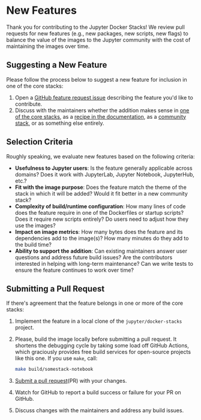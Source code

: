 # New Features

Thank you for contributing to the Jupyter Docker Stacks! We review pull requests for new features
(e.g., new packages, new scripts, new flags) to balance the value of the images to the Jupyter
community with the cost of maintaining the images over time.

## Suggesting a New Feature

Please follow the process below to suggest a new feature for inclusion in one of the core stacks:

1. Open a [GitHub feature request issue](https://github.com/jupyter/docker-stacks/issues/new?assignees=&labels=type%3AEnhancement&projects=&template=feature_request.yml)
   describing the feature you'd like to contribute.
2. Discuss with the maintainers whether the addition makes sense in
   [one of the core stacks](../using/selecting.md#core-stacks), as a
   [recipe in the documentation](recipes.md), as a [community stack](stacks.md), or as something
   else entirely.

## Selection Criteria

Roughly speaking, we evaluate new features based on the following criteria:

- **Usefulness to Jupyter users**: Is the feature generally applicable across domains? Does it work
  with JupyterLab, Jupyter Notebook, JupyterHub, etc.?
- **Fit with the image purpose**: Does the feature match the theme of the stack in which it will be
  added? Would it fit better in a new community stack?
- **Complexity of build/runtime configuration**: How many lines of code does the feature require
  in one of the Dockerfiles or startup scripts? Does it require new scripts entirely? Do users need
  to adjust how they use the images?
- **Impact on image metrics**: How many bytes does the feature and its dependencies add to the
  image(s)? How many minutes do they add to the build time?
- **Ability to support the addition**: Can existing maintainers answer user questions and address
  future build issues? Are the contributors interested in helping with long-term maintenance? Can we
  write tests to ensure the feature continues to work over time?

## Submitting a Pull Request

If there's agreement that the feature belongs in one or more of the core stacks:

1. Implement the feature in a local clone of the `jupyter/docker-stacks` project.
2. Please, build the image locally before submitting a pull request.
   It shortens the debugging cycle by taking some load off GitHub Actions,
   which graciously provides free build services for open-source projects like this one.
   If you use `make`, call:

   ```bash
   make build/somestack-notebook
   ```

3. [Submit a pull request](https://github.com/PointCloudLibrary/pcl/wiki/A-step-by-step-guide-on-preparing-and-submitting-a-pull-request)(PR) with your changes.
4. Watch for GitHub to report a build success or failure for your PR on GitHub.
5. Discuss changes with the maintainers and address any build issues.

